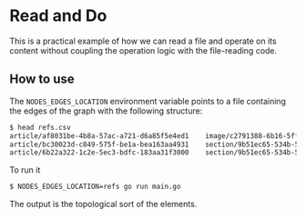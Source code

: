 # Read and Do

This is a practical example of how we can read a file
and operate on its content without coupling the operation
logic with the file-reading code.

## How to use

The `NODES_EDGES_LOCATION` environment variable points to a file containing the
edges of the graph with the following structure:

```bash
$ head refs.csv
article/af8031be-4b8a-57ac-a721-d6a85f5e4ed1    image/c2791388-6b16-5ffd-a119-96eacb1989c0
article/bc30023d-c849-575f-be1a-bea163aa4931    section/9b51ec65-534b-54c2-9483-b2cc9a40bbf1
article/6b22a322-1c2e-5ec3-bdfc-183aa31f3000    section/9b51ec65-534b-54c2-9483-b2cc9a40bbf1
```

To run it
```bash
$ NODES_EDGES_LOCATION=refs go run main.go
```

The output is the topological sort of the elements.
